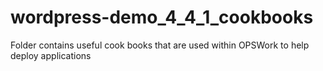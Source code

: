 # wordpress-demo_4_4_1_cookbooks
Folder contains useful cook books that are used within OPSWork to help deploy applications
